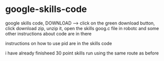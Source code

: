 # google-skills-code
google skills code, 
DOWNLOAD --> click on the green download button, click download zip, unzip it, open the skills goog.c file in robotc and some other instructions about code are in there

instructions on how to use pid are in the skills code

i have already finisheed 30 point skills run using the same route as before
